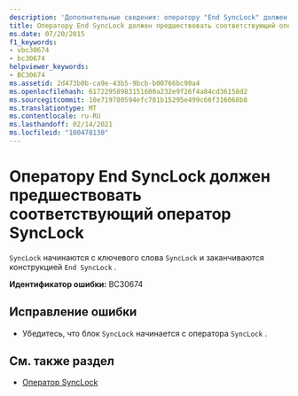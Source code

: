 ```yaml
---
description: 'Дополнительные сведения: оператору "End SyncLock" должен предшествовать соответствующий оператор "SyncLock"'
title: Оператору End SyncLock должен предшествовать соответствующий оператор SyncLock
ms.date: 07/20/2015
f1_keywords:
- vbc30674
- bc30674
helpviewer_keywords:
- BC30674
ms.assetid: 2d473b0b-ca9e-43b5-9bcb-b00766bc90a4
ms.openlocfilehash: 61722958983151600a232e9f26f4a84cd36158d2
ms.sourcegitcommit: 10e719780594efc781b15295e499c66f316068b8
ms.translationtype: MT
ms.contentlocale: ru-RU
ms.lasthandoff: 02/14/2021
ms.locfileid: "100478130"
---
```

# <a name="end-synclock-must-be-preceded-by-a-matching-synclock"></a>Оператору End SyncLock должен предшествовать соответствующий оператор SyncLock

`SyncLock` начинаются с ключевого слова `SyncLock` и заканчиваются конструкцией `End SyncLock` .  
  
 **Идентификатор ошибки:** BC30674  
  
## <a name="to-correct-this-error"></a>Исправление ошибки  
  
- Убедитесь, что блок `SyncLock` начинается с оператора `SyncLock` .  
  
## <a name="see-also"></a>См. также раздел

- [Оператор SyncLock](../language-reference/statements/synclock-statement.md)
